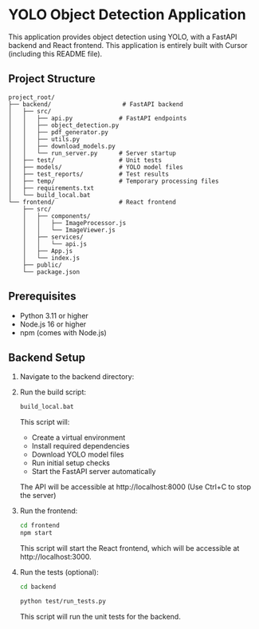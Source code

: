 # YOLO Object Detection Application

This application provides object detection using YOLO, with a FastAPI backend and React frontend.
This application is entirely built with Cursor (including this README file).

## Project Structure

```
project_root/
├── backend/                    # FastAPI backend
│   ├── src/
│   │   ├── api.py             # FastAPI endpoints
│   │   ├── object_detection.py
│   │   ├── pdf_generator.py 
│   │   ├── utils.py
│   │   ├── download_models.py
│   │   └── run_server.py      # Server startup
│   ├── test/                  # Unit tests
│   ├── models/                # YOLO model files
│   ├── test_reports/          # Test results
│   ├── temp/                  # Temporary processing files
│   ├── requirements.txt
│   └── build_local.bat
└── frontend/                  # React frontend
    ├── src/
    │   ├── components/
    │   │   ├── ImageProcessor.js
    │   │   └── ImageViewer.js
    │   ├── services/
    │   │   └── api.js
    │   ├── App.js
    │   └── index.js
    ├── public/
    └── package.json
```

## Prerequisites

- Python 3.11 or higher
- Node.js 16 or higher
- npm (comes with Node.js)

## Backend Setup

1. Navigate to the backend directory: 
2. Run the build script:
   ```bash
   build_local.bat
   ```
   This script will:
   - Create a virtual environment
   - Install required dependencies
   - Download YOLO model files
   - Run initial setup checks
   - Start the FastAPI server automatically

   The API will be accessible at http://localhost:8000
   (Use Ctrl+C to stop the server)

3. Run the frontend:
   ```bash
   cd frontend
   npm start
   ```
   This script will start the React frontend, which will be accessible at http://localhost:3000.    

4. Run the tests (optional):
   ```bash
   cd backend
   
   python test/run_tests.py
   ```
   This script will run the unit tests for the backend. 
